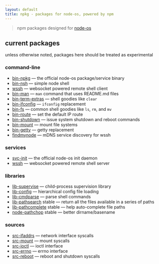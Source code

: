 ```yaml
---
layout: default
title: npkg - packages for node-os, powered by npm
---
```


> npm packages designed for [node-os](http://node-os.com/)

## current packages

unless otherwise noted, packages here should be treated as <span class="label label-default">experimental</span>

### command-line

- [bin-npkg](https://github.com/NodeOS/node-npkg) &mdash; the official node-os package/service binary
- [bin-nsh](https://github.com/jacobgroundwater/node-bin-nsh) &mdash; simple node shell
- [wssh](https://github.com/jacobgroundwater/node-wssh) &mdash; websocket powered remote shell client
- [bin-man](https://github.com/jacobgroundwater/node-bin-man) &mdash; `man` command that uses README.md files
- [bin-term-extras](https://github.com/jacobgroundwater/node-bin-term-extras) &mdash; shell goodies like `clear`
- [bin-ifconfig](https://github.com/jacobgroundwater/node-bin-ifconfig) &mdash; `ifconfig` replacement
- [bin-fs](https://github.com/jacobgroundwater/node-bin-fs) &mdash; common shell goodies like `ls`, `rm`, and `mv`
- [bin-route](https://github.com/jacobgroundwater/node-bin-route) &mdash; set the default IP route
- [bin-shutdown](https://github.com/jacobgroundwater/node-bin-shutdown) &mdash; issue system shutdown and reboot commands
- [bin-mount](https://github.com/jacobgroundwater/node-bin-mount) &mdash; mount file systems
- [bin-getty](https://github.com/jacobgroundwater/node-bin-getty) &mdash; getty replacement
- [findmynode](https://github.com/jacobgroundwater/node-findmynode) &mdash; mDNS service discovery for wssh

### services

- [svc-init](https://github.com/NodeOS/node-init) &mdash; the official node-os init daemon
- [wssh](https://github.com/jacobgroundwater/node-wssh) &mdash; websocket powered remote shell server

### libraries

- [lib-supervise](https://github.com/jacobgroundwater/node-lib-supervise) &mdash; child-process supervision library
- [lib-config](https://github.com/jacobgroundwater/node-lib-config) &mdash; hierarchical config file loading
- [lib-cmdparse](https://github.com/jacobgroundwater/node-lib-cmdparse) &mdash; parse shell commands
- [lib-pathsearch](https://github.com/jacobgroundwater/node-lib-pathsearch) <span class="label label-primary">stable</span> &mdash; return all the files available in a series of paths
- [lib-pathcomplete](https://github.com/jacobgroundwater/node-lib-pathcomplete) <span class="label label-primary">stable</span> &mdash; help auto-complete file paths
- [node-pathchop](https://github.com/jacobgroundwater/node-pathchop) <span class="label label-primary">stable</span> &mdash; better dirname/basename

### sources

- [src-ifaddrs](https://github.com/jacobgroundwater/node-src-ifaddrs) &mdash; network interface syscalls
- [src-mount](https://github.com/jacobgroundwater/node-src-mount) &mdash; mount syscalls
- [src-ioctl](https://github.com/jacobgroundwater/node-src-ioctl) &mdash; ioctl interface
- [src-errno](https://github.com/jacobgroundwater/node-src-errno) &mdash; errno interface
- [src-reboot](https://github.com/jacobgroundwater/node-src-reboot) &mdash; reboot and shutdown syscalls
